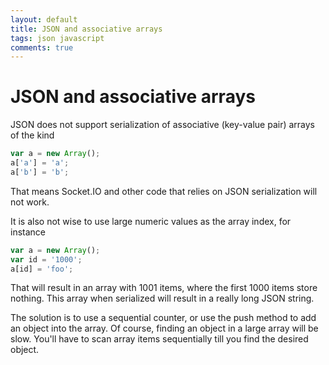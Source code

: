 ```yaml
---
layout: default
title: JSON and associative arrays
tags: json javascript
comments: true
---
```

# JSON and associative arrays

JSON does not support serialization of associative (key-value pair) arrays of the kind

```javascript
var a = new Array();
a['a'] = 'a';
a['b'] = 'b';
```

That means Socket.IO and other code that relies on JSON serialization will not work.

It is also not wise to use large numeric values as the array index, for instance

```javascript
var a = new Array();
var id = '1000';
a[id] = 'foo';
```

That will result in an array with 1001 items, where the first 1000 items store nothing. This array when serialized will result in a really long JSON string.

The solution is to use a sequential counter, or use the push method to add an object into the array. Of course, finding an object in a large array will be slow. You'll have to scan array items sequentially till you find the desired object.

